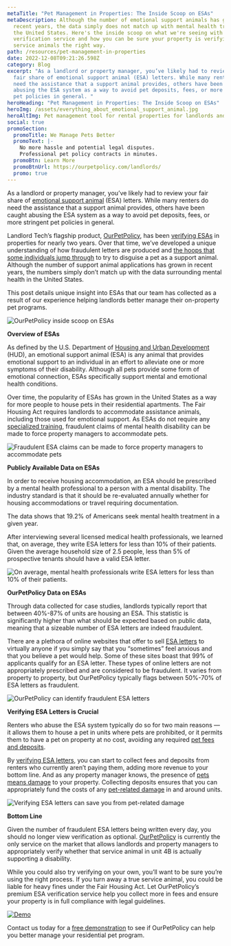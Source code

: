 ```yaml
---
metaTitle: "Pet Management in Properties: The Inside Scoop on ESAs"
metaDescription: Although the number of emotional support animals has grown in
  recent years, the data simply does not match up with mental health trends in
  the United States. Here's the inside scoop on what we're seeing with our ESA
  verification service and how you can be sure your property is verifying
  service animals the right way.
path: /resources/pet-management-in-properties
date: 2022-12-08T09:21:26.598Z
category: Blog
excerpt: "As a landlord or property manager, you’ve likely had to review your
  fair share of emotional support animal (ESA) letters. While many renters do
  need the assistance that a support animal provides, others have been caught
  abusing the ESA system as a way to avoid pet deposits, fees, or more stringent
  pet policies in general. "
heroHeading: "Pet Management in Properties: The Inside Scoop on ESAs"
heroImg: /assets/everything_about_emotional_support_animal.jpg
heroAltImg: Pet management tool for rental properties for landlords and property managers
social: true
promoSection:
  promoTitle: We Manage Pets Better
  promoText: |-
    No more hassle and potential legal disputes. 
    Professional pet policy contracts in minutes.
  promoBtn: Learn More
  promoBtnUrl: https://ourpetpolicy.com/landlords/
  promo: true
---
```

As a landlord or property manager, you’ve likely had to review your fair share of [emotional support animal](https://landlordtech.com/resources/emotional-support-animals-service-animals-and-pets-whats-the-difference) (ESA) letters. While many renters do need the assistance that a support animal provides, others have been caught abusing the ESA system as a way to avoid pet deposits, fees, or more stringent pet policies in general. 

Landlord Tech’s flagship product, [OurPetPolicy](https://landlordtech.com/products), has been [verifying ESAs](https://landlordtech.com/resources/the-opportunity-cost-of-not-verifying-tenant-esa-etters) in properties for nearly two years. Over that time, we’ve developed a unique understanding of how fraudulent letters are produced and [the hoops that some individuals jump through](https://landlordtech.com/resources/seven-ESA-loopholes-commonly-used-by-tenants-and-how-to-close-them) to try to disguise a pet as a support animal. Although the number of support animal applications has grown in recent years, the numbers simply don’t match up with the data surrounding mental health in the United States.

This post details unique insight into ESAs that our team has collected as a result of our experience helping landlords better manage their on-property pet programs.

![OurPetPolicy inside scoop on ESAs](/assets/pet_management_in_properties_with_esa.png)

**Overview of ESAs**

As defined by the U.S. Department of [Housing and Urban Development](https://landlordtech.com/resources/heres-how-an-esa-hud-sting-cost-this-property-manager) (HUD), an emotional support animal (ESA) is any animal that provides emotional support to an individual in an effort to alleviate one or more symptoms of their disability. Although all pets provide some form of emotional connection, ESAs specifically support mental and emotional health conditions. 

Over time, the popularity of ESAs has grown in the United States as a way for more people to house pets in their residential apartments. The Fair Housing Act requires landlords to accommodate assistance animals, including those used for emotional support. As ESAs do not require any [specialized training](https://landlordtech.com/resources/new-pet-training-tool-feature-added-to-pet-management-platform-ourpetpolicy), fraudulent claims of mental health disability can be made to force property managers to accommodate pets.

![Fraudulent ESA claims can be made to force property managers to accommodate pets](/assets/identify_fraud_esa_letters.png)

**Publicly Available Data on ESAs**

In order to receive housing accommodation, an ESA should be prescribed by a mental health professional to a person with a mental disability. The industry standard is that it should be re-evaluated annually whether for housing accommodations or travel requiring documentation.

The data shows that 19.2% of Americans seek mental health treatment in a given year.

After interviewing several licensed medical health professionals, we learned that, on average, they write ESA letters for less than 10% of their patients. Given the average household size of 2.5 people, less than 5% of prospective tenants should have a valid ESA letter.

![On average, mental health professionals write ESA letters for less than 10% of their patients.](/assets/validity_of_online_esa_certification.png)

**OurPetPolicy Data on ESAs**

Through data collected for case studies, landlords typically report that between 40%-87% of units are housing an ESA. This statistic is significantly higher than what should be expected based on public data, meaning that a sizeable number of ESA letters are indeed fraudulent.

There are a plethora of online websites that offer to sell [ESA letters](https://landlordtech.com/resources/seven-ESA-loopholes-commonly-used-by-tenants-and-how-to-close-them) to virtually anyone if you simply say that you “sometimes” feel anxious and that you believe a pet would help. Some of these sites boast that 99% of applicants qualify for an ESA letter. These types of online letters are not appropriately prescribed and are considered to be fraudulent. It varies from property to property, but OurPetPolicy typically flags between 50%-70% of ESA letters as fraudulent. 

![OurPetPolicy can identify fraudulent ESA letters](/assets/confirm_legitimacy_of_esa_letter_with_ourpetpolicy.png)

**Verifying ESA Letters is Crucial**

Renters who abuse the ESA system typically do so for two main reasons — it allows them to house a pet in units where pets are prohibited, or it permits them to have a pet on property at no cost, avoiding any required [pet fees and deposits](https://landlordtech.com/resources/why-pet-fees-are-an-essential-landlord-strategy). 

By [verifying ESA letters](https://landlordtech.com/resources/the-opportunity-cost-of-not-verifying-tenant-esa-etters), you can start to collect fees and deposits from renters who currently aren’t paying them, adding more revenue to your bottom line. And as any property manager knows, the presence of [pets means damage](https://landlordtech.com/resources/pets-that-cause-the-most-property-damage) to your property. Collecting deposits ensures that you can appropriately fund the costs of any [pet-related damage](https://landlordtech.com/resources/protecting-your-rental-property-from-pet-damage) in and around units.

![Verifying ESA letters can save you from pet-related damage](/assets/verifying_esa_letter_from_tenants.png)

**Bottom Line**

Given the number of fraudulent ESA letters being written every day, you should no longer view verification as optional. [OurPetPolicy](https://landlordtech.com/products) is currently the only service on the market that allows landlords and property managers to appropriately verify whether that service animal in unit 4B is actually supporting a disability. 

While you could also try verifying on your own, you’ll want to be sure you’re using the right process. If you turn away a true service animal, you could be liable for heavy fines under the Fair Housing Act. Let OurPetPolicy’s premium ESA verification service help you collect more in fees and ensure your property is in full compliance with legal guidelines.

[﻿![Demo](/assets/ourpetpolicy_the_best_esa_verification_service.png "Demo")](https://info.ourpetpolicy.com/demo/)

Contact us today for a [free demonstration](https://info.ourpetpolicy.com/demo/) to see if OurPetPolicy can help you better manage your residential pet program.